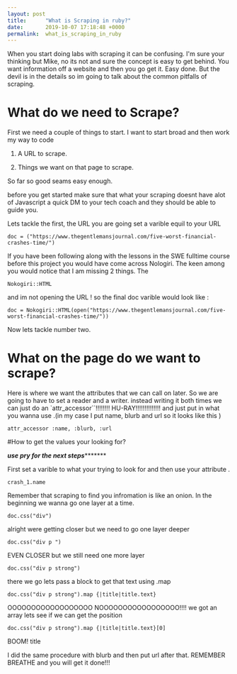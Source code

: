 ```yaml
---
layout: post
title:      "What is Scraping in ruby?"
date:       2019-10-07 17:18:48 +0000
permalink:  what_is_scraping_in_ruby
---
```



When you start doing labs with scraping it can be confusing. I'm sure your thinking but Mike, no its not and sure the concept is easy to get behind. You want information off a website and then you go get it. Easy done. But the devil is in the details so im going to talk about the common pitfalls of scraping.


# What do we need to Scrape?
First we need a couple of things to start. I want to start broad and then work my way to code 


1.   A URL to scrape.

2.    Things we want on that page to scrape.



So far so good seams easy enough.

before you get started make sure that what your scraping doesnt have alot of Javascript a quick DM to your tech coach and they should be able to guide you.


Lets tackle the first, the URL
you are going set a varible equil to your URL

```
doc = ("https://www.thegentlemansjournal.com/five-worst-financial-crashes-time/")
```
If you have been following along with the lessons in the SWE fulltime course before this project you would have come across Nologiri. The keen among you would notice that I am missing 2 things. 
The
```
Nokogiri::HTML
```

and im not opening the URL !  so the final doc varible would look like :

```
doc = Nokogiri::HTML(open("https://www.thegentlemansjournal.com/five-worst-financial-crashes-time/"))
```
Now lets tackle number two. 

# What on the page do we want to scrape?

Here is where we want the attributes that we can call on later. So we are going to have to set a reader and a writer.
instead writing it both times we can just do an `attr_accessor``!!!!!!!! HU-RAY!!!!!!!!!!!!!!
and just put in what you wanna use .(in my case I put name, blurb and url so it looks like this ) 

```
attr_accessor :name, :blurb, :url
```

#How to get the values your looking for?

*********use pry for the next steps****************

First set a varible to what your trying to look for and then use your attribute .
```
crash_1.name 
```
Remember that scraping to find you infromation is like an onion. In the beginning  we wanna go one layer at a time. 
```
doc.css("div")
```

alright were getting closer but we need to go one layer deeper 

```
doc.css("div p ")
```
EVEN CLOSER but we still need one more layer 

```
doc.css("div p strong")
```
there we go lets pass a block to get that text using .map 

```
doc.css("div p strong").map {|title|title.text}
```
OOOOOOOOOOOOOOOOOO NOOOOOOOOOOOOOOOOO!!!! we got an array lets see if we can get the position 

```
doc.css("div p strong").map {|title|title.text}[0]
```
BOOM! title 


I did the same procedure with blurb and then put url after that. REMEMBER  BREATHE and you will get it done!!!

